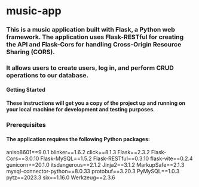 # music-app

### This is a music application built with Flask, a Python web framework. The application uses Flask-RESTful for creating the API and Flask-Cors for handling Cross-Origin Resource Sharing (CORS).
### It allows users to create users, log in, and perform CRUD operations to our database. 

#### Getting Started
#### These instructions will get you a copy of the project up and running on your local machine for development and testing purposes.

### Prerequisites
#### The application requires the following Python packages:

aniso8601==9.0.1
blinker==1.6.2
click==8.1.3
Flask==2.3.2
Flask-Cors==3.0.10
Flask-MySQL==1.5.2
Flask-RESTful==0.3.10
flask-vite==0.2.4
gunicorn==20.1.0
itsdangerous==2.1.2
Jinja2==3.1.2
MarkupSafe==2.1.3
mysql-connector-python==8.0.33
protobuf==3.20.3
PyMySQL==1.0.3
pytz==2023.3
six==1.16.0
Werkzeug==2.3.6



